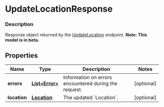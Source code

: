 
# UpdateLocationResponse

### Description

Response object returned by the [UpdateLocation](#endpoint-updatelocation) endpoint.
**Note: This model is in beta.**

## Properties
Name | Type | Description | Notes
------------ | ------------- | ------------- | -------------
**errors** | [**List&lt;Error&gt;**](Error.md) | Information on errors encountered during the request. |  [optional]
**location** | [**Location**](Location.md) | The updated &#x60;Location&#x60;. |  [optional]



